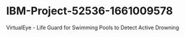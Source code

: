 # IBM-Project-52536-1661009578
VirtualEye - Life Guard for Swimming Pools to Detect Active Drowning
